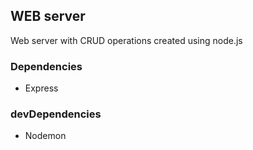 ## WEB server

Web server with CRUD operations created using node.js 

### Dependencies
* Express

### devDependencies
* Nodemon